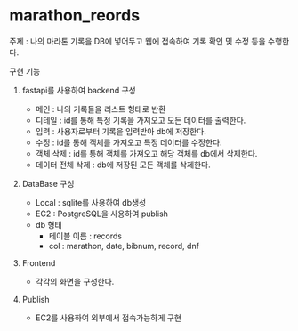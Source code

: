 # marathon_reords

주제 : 나의 마라톤 기록을 DB에 넣어두고 웹에 접속하여 기록 확인 및 수정 등을 수행한다.

구현 기능
1. fastapi를 사용하여 backend 구성
    - 메인 : 나의 기록들을 리스트 형태로 반환
    - 디테일 : id를 통해 특정 기록을 가져오고 모든 데이터를 출력한다.
    - 입력 : 사용자로부터 기록을 입력받아 db에 저장한다.
    - 수정 : id를 통해 객체를 가져오고 특정 데이터를 수정한다.
    - 객체 삭제 : id를 통해 객체를 가져오고 해당 객체를 db에서 삭제한다.
    - 데이터 전체 삭제 : db에 저장된 모든 객체를 삭제한다.

2. DataBase 구성
    - Local : sqlite를 사용하여 db생성
    - EC2 : PostgreSQL을 사용하여 publish
    - db 형태
        - 테이블 이름 : records
        - col : marathon, date, bibnum, record, dnf

3. Frontend
    - 각각의 화면을 구성한다.

4. Publish
    - EC2를 사용하여 외부에서 접속가능하게 구현